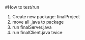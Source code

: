 #How to test/run 

1) Create new package: finalProject
2) move all .java to package
3) run finalServer.java
4) run finalClient.java twice 
